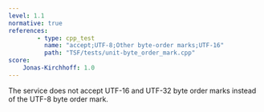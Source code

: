 ```yaml
---
level: 1.1
normative: true
references:
        - type: cpp_test
          name: "accept;UTF-8;Other byte-order marks;UTF-16"
          path: "TSF/tests/unit-byte_order_mark.cpp"
score:
    Jonas-Kirchhoff: 1.0
---
```


The service does not accept UTF-16 and UTF-32 byte order marks instead of the UTF-8 byte order mark.